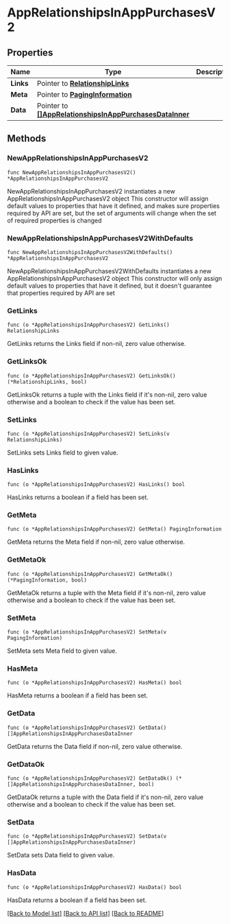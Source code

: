 # AppRelationshipsInAppPurchasesV2

## Properties

Name | Type | Description | Notes
------------ | ------------- | ------------- | -------------
**Links** | Pointer to [**RelationshipLinks**](RelationshipLinks.md) |  | [optional] 
**Meta** | Pointer to [**PagingInformation**](PagingInformation.md) |  | [optional] 
**Data** | Pointer to [**[]AppRelationshipsInAppPurchasesDataInner**](AppRelationshipsInAppPurchasesDataInner.md) |  | [optional] 

## Methods

### NewAppRelationshipsInAppPurchasesV2

`func NewAppRelationshipsInAppPurchasesV2() *AppRelationshipsInAppPurchasesV2`

NewAppRelationshipsInAppPurchasesV2 instantiates a new AppRelationshipsInAppPurchasesV2 object
This constructor will assign default values to properties that have it defined,
and makes sure properties required by API are set, but the set of arguments
will change when the set of required properties is changed

### NewAppRelationshipsInAppPurchasesV2WithDefaults

`func NewAppRelationshipsInAppPurchasesV2WithDefaults() *AppRelationshipsInAppPurchasesV2`

NewAppRelationshipsInAppPurchasesV2WithDefaults instantiates a new AppRelationshipsInAppPurchasesV2 object
This constructor will only assign default values to properties that have it defined,
but it doesn't guarantee that properties required by API are set

### GetLinks

`func (o *AppRelationshipsInAppPurchasesV2) GetLinks() RelationshipLinks`

GetLinks returns the Links field if non-nil, zero value otherwise.

### GetLinksOk

`func (o *AppRelationshipsInAppPurchasesV2) GetLinksOk() (*RelationshipLinks, bool)`

GetLinksOk returns a tuple with the Links field if it's non-nil, zero value otherwise
and a boolean to check if the value has been set.

### SetLinks

`func (o *AppRelationshipsInAppPurchasesV2) SetLinks(v RelationshipLinks)`

SetLinks sets Links field to given value.

### HasLinks

`func (o *AppRelationshipsInAppPurchasesV2) HasLinks() bool`

HasLinks returns a boolean if a field has been set.

### GetMeta

`func (o *AppRelationshipsInAppPurchasesV2) GetMeta() PagingInformation`

GetMeta returns the Meta field if non-nil, zero value otherwise.

### GetMetaOk

`func (o *AppRelationshipsInAppPurchasesV2) GetMetaOk() (*PagingInformation, bool)`

GetMetaOk returns a tuple with the Meta field if it's non-nil, zero value otherwise
and a boolean to check if the value has been set.

### SetMeta

`func (o *AppRelationshipsInAppPurchasesV2) SetMeta(v PagingInformation)`

SetMeta sets Meta field to given value.

### HasMeta

`func (o *AppRelationshipsInAppPurchasesV2) HasMeta() bool`

HasMeta returns a boolean if a field has been set.

### GetData

`func (o *AppRelationshipsInAppPurchasesV2) GetData() []AppRelationshipsInAppPurchasesDataInner`

GetData returns the Data field if non-nil, zero value otherwise.

### GetDataOk

`func (o *AppRelationshipsInAppPurchasesV2) GetDataOk() (*[]AppRelationshipsInAppPurchasesDataInner, bool)`

GetDataOk returns a tuple with the Data field if it's non-nil, zero value otherwise
and a boolean to check if the value has been set.

### SetData

`func (o *AppRelationshipsInAppPurchasesV2) SetData(v []AppRelationshipsInAppPurchasesDataInner)`

SetData sets Data field to given value.

### HasData

`func (o *AppRelationshipsInAppPurchasesV2) HasData() bool`

HasData returns a boolean if a field has been set.


[[Back to Model list]](../README.md#documentation-for-models) [[Back to API list]](../README.md#documentation-for-api-endpoints) [[Back to README]](../README.md)


